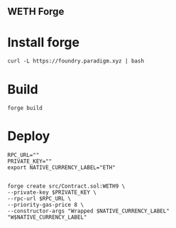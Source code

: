 ## WETH Forge 

# Install forge

```
curl -L https://foundry.paradigm.xyz | bash
```

# Build

```
forge build
```

# Deploy

```
RPC_URL=""
PRIVATE_KEY=""
export NATIVE_CURRENCY_LABEL="ETH"


forge create src/Contract.sol:WETH9 \
--private-key $PRIVATE_KEY \
--rpc-url $RPC_URL \
--priority-gas-price 8 \
--constructor-args "Wrapped $NATIVE_CURRENCY_LABEL" "W$NATIVE_CURRENCY_LABEL"
```

